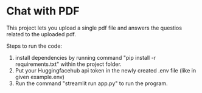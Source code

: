 # Chat with PDF

This project lets you upload a single pdf file and answers the questios related to the uploaded pdf.

Steps to run the code:

1. install dependencies by running command "pip install -r requirements.txt" within the project folder.
2. Put your Huggingfacehub api token in the newly created .env file (like in given example.env)
3. Run the command "streamlit run app.py" to run the program.

